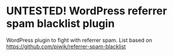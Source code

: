 # UNTESTED! WordPress referrer spam blacklist plugin
WordPress plugin to fight with referrer spam. List based on https://github.com/piwik/referrer-spam-blacklist
